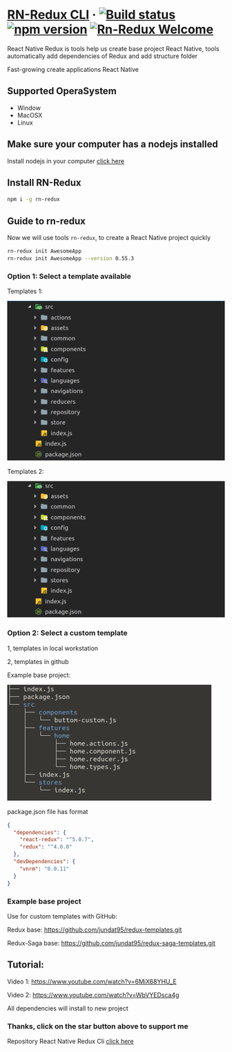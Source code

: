 # [RN-Redux CLI](https://github.com/jundat95/rn-redux-cli.git) &middot; [![Build status](https://ci.appveyor.com/api/projects/status/b5kayplxp97i2nq6?svg=true)](https://ci.appveyor.com/project/jundat95/rn-redux-cli) [![npm version](https://badge.fury.io/js/rn-redux.svg)](https://badge.fury.io/js/rn-redux) [![Rn-Redux Welcome](https://img.shields.io/badge/Jundat95-RNRedux-brightgreen.svg)](CONTRIBUTING.md#pull-requests)

React Native Redux is tools help us create base project React Native, tools automatically add dependencies of Redux and add structure folder

Fast-growing create applications React Native


## Supported OperaSystem
* Window
* MacOSX
* Linux


## Make sure your computer has a nodejs installed
Install nodejs in your computer [click here](https://nodejs.org/en/)


## Install RN-Redux

```bash
npm i -g rn-redux
```

## Guide to rn-redux

Now we will use tools `rn-redux`, to create a React Native project quickly

```bash
rn-redux init AwesomeApp
rn-redux init AwesomeApp --version 0.55.3
```


### Option 1: Select a template available

Templates 1:

![Templates 1](./images/templates1.png)


Templates 2:

![Templates 2](./images/templates2.png)


### Option 2: Select a custom template 

1, templates in local workstation

2, templates in github

Example base project: 

![Example base project](./images/baseproject.png)

package.json file has format

```json
{
  "dependencies": {
    "react-redux": "^5.0.7",
    "redux": "^4.0.0"
  },
  "devDependencies": {
    "vnrm": "0.0.11"
  }
}
```

### Example base project 
Use for custom templates with GitHub: 

Redux base: https://github.com/jundat95/redux-templates.git

Redux-Saga base: https://github.com/jundat95/redux-saga-templates.git

## Tutorial:

Video 1: https://www.youtube.com/watch?v=6MiX68YHU_E

Video 2: https://www.youtube.com/watch?v=WbVYEDsca4g

All dependencies will install to new project

### Thanks, click on the star button above to support me

Repository React Native Redux Cli [click here](https://github.com/jundat95/rn-redux-cli)
